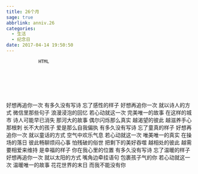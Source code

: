 ```yaml
---
title: 26个月
sage: true
abbrlink: anniv.26
categories:
  - 生活
  - 纪念日
date: 2017-04-14 19:50:50
---
```


				HTML


​					
​				
​				
​						
​				
			 好想再追你一次 
有多久没有写诗
忘了感性的样子
好想再追你一次
就以诗人的方式
微信里那些句子
浪漫浸泡的回忆
若心动就这一次
完美唯一的故事
在这样的城市 诗人可能早已消失
那河大的故事 偶尔闪烁那么真实
越渴望的彼此 越滋养手心那根刺
长不大的孩子 爱是那么自我偏执
有多久没有写诗
忘了童真的样子
好想再追你一次
就以童话的方式
空气中欢乐气息
若心动就这一次
唯美唯一的真实
在操场的落日 彼此畅聊烦闷心事
怕残破的俗世 把剩下的美好吞噬
越相处的彼此 越需要相爱来维持
是幸福的样子 你在我心里的位置
有多久没有写诗
忘了温暖的样子
好想再追你一次
就以太阳的方式
嘴角边牵挂语句
包裹孩子气的你
若心动就这一次
温暖唯一的故事
花花世界的末日 而我不能没有你